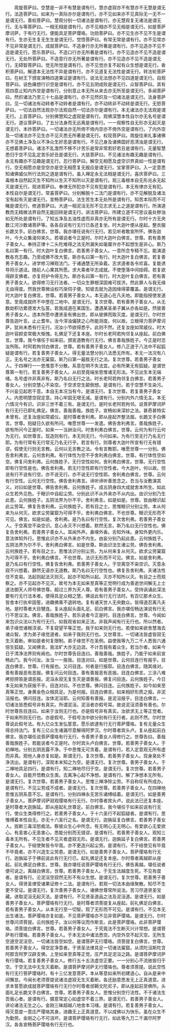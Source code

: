 <!-- { "loadSidebar": true } -->
　　周旋菩萨曰。空慧是一非不有慧是谓有行。慧亦虚寂亦不有慧亦不无慧是谓无行。法造菩萨曰。如来为一真际亦尔是谓有行。亦不见如来亦不见真际无一无不一是谓无行。善权菩萨曰。慧观分别一切诸法是谓有行。亦无慧观复无诸法是谓无行。无与等菩萨曰。一相无相是谓有行。亦不见相亦不见无相是谓无行。如是菩萨摩诃萨。于有行无行。便能具足菩萨璎珞。功勋菩萨曰。亦不见生亦不见不生是谓有行。生亦无生复无生生是谓无行。觉悟菩萨曰。有常无常是谓有行。亦不见常亦不见非常是谓无行。成就菩萨曰。不造身行亦无所著是谓有行。亦不见造亦不见不造是谓无行。愿乐菩萨曰。不造口行亦无所著是谓有行。亦不见造亦不见不造是谓无行。无处所菩萨曰。不造意行亦无所著是谓有行。亦不见造亦不见不造是谓无行。无碍智菩萨曰。觉无所觉是谓有行。亦不见觉亦复不起有众生想是谓无行。香积菩萨曰。解道本无法性不异是谓有行。亦不见道复无法性是谓无行。转法轮菩萨曰。在树王下颁宣演畅四道果证是谓有行。说法无法想亦不见四道是谓无行。自观菩萨曰。说色痛想行识空是谓有行。亦不见五阴成败是谓无行。众智菩萨曰。其有观四意止知内外空是谓有行。分别意止本无所从来去亦无所至是谓无行。多闻菩萨曰。然炽诸法乃至三十七品是谓有行。亦不见然炽及一切诸法是谓无行。法身菩萨曰。见一切诸法有动转者不动转者是谓有行。亦不动转非不动转是谓无行。无怒菩萨曰。一切法自然法观亦尔法观自然一切法亦尔是谓有行。本无诸法亦无法观是谓无行。上首菩萨曰。分别佛慧知之虚寂是谓有行。观佛深慧本性自尔亦无名号是谓无行。道议菩萨曰。了五分法身而无远离是谓有行。一一观察性自无形亦无起灭是谓无行。本祚菩萨曰。一切诸法亦无所倚不倚内空亦不倚外空是谓有行。了内外空及一切诸法亦不见生亦不见灭悉无所著是谓无行。权现菩萨曰。周旋往来礼事诸佛亦不见佛土净及以不净众生好恶是谓有行。不见己身及诸佛国好恶清浊是谓无行。无想着菩萨曰。诸法不乱澹然不移不计苦乐是常非常若好若丑是谓有行。无量智慧悉归于空不见乱定苦乐好丑是谓无行。大慈菩萨曰。不见诸法有趣无趣是谓有行。永无有趣亦不见趣是谓无行。忍行菩萨曰。解空无相愿及虚空识界真如一性是谓有行。空无相愿亦是空空亦是空无相愿复无报应是谓无行。宝掌菩萨曰。入一定意悉知诸佛威仪所行法则之道是谓有行。虽入禅定永无法相是谓无行。喜庆菩萨曰。三毒根本自然起灭生不知所以生灭不知所以灭是谓有行。观三毒根本自无形兆永无起灭是谓无行。观进菩萨曰。奉律无所犯亦不见有犯是谓有行。本无有律亦无有犯。本性自尔是谓无行。常喜菩萨曰。分别解脱十二法门是谓有行。亦不见解脱及诸法宝有起有灭是谓无行。宣畅菩萨曰。法生苦生本无处所是谓有行。知苦本际而不可睹是谓无行。修道菩萨曰。大道一相泥洹无形不见志求无上之道是谓有行。所演道教而无精微法界自然无能回转是谓无行。讲法菩萨曰。所建立道不可思议虽处秽浊如无所处是谓有行。了知五净及五浊性虚而非真亦无所有是谓无行。尔时十方无央数江河沙数诸菩萨等。各各自说有行无行已各还复坐。时大迦叶便从座起。整衣服长跪叉手。前白佛言。世尊。我亦堪任说有行无行。若见听者敢宣所怀。佛告迦叶。今大众集渴仰来久。若堪说者今正是时。尔时大迦叶白佛言。世尊。若有善男子善女人。奉持正律十二头陀难得之法无所漏失如毫厘许亦不起想生是非心。斯乃名曰第一有行。时大迦叶复白佛言。若善男子善女人。一意所念专精不忘。能演道教各充志趣。乃至成佛不改大誓。斯亦名曰第一有行。时大迦叶复白佛言。若复善男子善女人。进学修习禅观法门。于诸通慧无所染着。志求道者各令欢喜。复能诱导将示道迳。随前人心果其所愿。求大乘者毕志成就。不使堕落中间挂碍。若复欲得辟支佛者。亦复将护令得无为。斯亦名曰第一有行。时大迦叶复白佛言。若有善男子善女人。欲得修习无行法者。一切众生罪根深固难可拔济。然此罪人与我无缘无由得度。然我世尊微设权巧渐伺子便。知彼去就为造因缘得蒙覆盖。是谓无行。时大迦叶复白佛言。世尊。若善男子善女人。本无道心在凡夫地。即能指授使发道意。至竟成就终不中堕在二地中。是谓无行。复次世尊。若有善男子善女人。从无数劫积功累德发大弘誓。若我成道在某国生。遭遇某圣弟子翼从亦各如是。然彼善男子善女人。违本所愿中遭贤圣有佛出世。即从彼佛而取灭度。是谓无行。尔时世尊告迦叶言。止止耆年。汝今滓浊偏狭之心所能测度。何以故。立根得力菩萨摩诃萨。犹尚未悉有行无行。况汝小节欲得悉乎。此则不然。还复汝座如常威仪。时大迦叶容颜变常极大惭愧。礼佛足下还复本座。尔时长老阿若拘邻复从座起。前白佛言。世尊。我今堪任于如来前。颁宣道教有行无行。佛言善哉族姓子。今正是时恣汝所陈。时阿若拘邻白佛言。世尊。若有善男子善女人。修八正道于八法中不起狐疑是谓有行。若复善男子善女人。得无量法慧分别八法悉无所有。本无一法况有八正。无名号之法亦无窠窟。斯乃曰第一最胜无行之法。复次世尊。若善男子善女人。于四禅行一一思惟意不分散。系意在明不失法宜。必有所果无有狐疑。是谓世尊第一有行。若复善男子善女人。从初至竟端坐思惟诸无形法。不见出生本无端绪。名号虚诈非真非有。斯乃名曰无行之法。时长老阿若拘邻复白佛言。若善男子善女人。分别空慧心不染空。于空求空生颠倒想。是谓有行。若于空慧不生染污。不兴妄见起若干意。本自无本况当有今。是谓无行。复次世尊。若复善男子善女人。内思明慧空寂定意。持心牢固无增无减。是谓有行。分别内外六情无主。本无六情况今有识。识非三世不着三有。是谓无行。是时长老阿若拘邻。说菩萨摩诃萨有行无行已即礼佛足。佛言。善哉善哉。族姓子。宣畅如来深妙之法。甚奇甚特实未曾有。还复汝座如常威仪。是时尊者舍利弗。即从座起齐整法服。长跪叉手白佛言。世尊。抱疑日久欲有所问。唯愿世尊一一发遣。佛告舍利弗言。善哉族姓子。欲有所问今正是时。如来一一当詶汝问。时舍利弗白佛言。世尊。云何为有行云何为无行。如世尊言。现造则有行。本无则无行。今问如来。为有行至无行乃名无行耶。为有行常有无行常无乃名无行乎。若言有行。则尊者大迦叶所宣有行无有错谬。假使无行则无言教。云何以无言教之法。令有言教耶。唯愿世尊一一分别。佛告舍利弗言。云何舍利弗。有行体性为空不乎舍利弗白佛言。世尊。有行体性空如空。佛复问舍利弗。云何族姓子。无行空性如何。舍利弗白佛言。世尊。无行空性即有行空性是也。佛告舍利弗。若无行空性即有行空性者。今大迦叶。何以故。但说有行不说有行空。亦不说无行。亦不说无行空性耶。舍利弗白佛言。世尊。云何有行空性。云何无行空性。佛告舍利弗言。谛听谛听善思念之。吾当与汝敷演其义。对曰如是世尊。佛告舍利弗。云何族姓子。成五阴身四大成就舍本所生。如此众生若外见色。于眼识中自起尘劳。分别此识不从外来亦不从内出。由识分别乃生此患。云何族姓子。五阴法界为尔不乎。舍利弗言。如是如是。世尊。皆由眼识起此尘劳耳。佛复告舍利弗。云何族姓子。若有目之士。思惟眼识分别尘劳。本从何来为从何灭。欲求尘劳窠窟为可得不乎。舍利弗白佛言。不也世尊。眼识无形而不可见。佛言。如是如是。舍利弗。是乃名曰有行空性。复次舍利弗。若善男子善女人。于空离空不染空识。息心永灭不兴想着。默然无言。斯乃名曰无行空性也。佛复告舍利弗。若善男子善女人。耳闻外声。鼻嗅外香。舌知外味。身知外更内乐。意法体知外行。思惟此识亦不从外来亦不内生。由妄分别乃起此患。云何族姓子。五阴法界为尔不乎。舍利弗白佛言。如是世尊。斯由识法生诸尘劳。佛告舍利弗。云何族姓子。若有目之士。思惟法识分别尘劳。为从何来复从何灭。欲求尘劳窠窟为可得不乎。舍利弗白佛言。不也世尊。法识无形而不可见。佛言。如是舍利弗。是乃名曰有行空性。佛复告舍利弗。若善男子善女人。于空离空不染空识。灭意永寂不兴想着。静然无语亦无道教。斯乃名曰无行空性也。佛复告舍利弗。夫诸法性住不变易。法起则起法灭则灭。起亦不知所以起。灭亦不知所以灭。有目之士而观察之。亦不见起亦不见灭。故号为本无如来至真等正觉明行成为善逝世间解无上士道法御天人师号佛世尊。超过三界为天人尊。若有善男子善女人。受持讽诵此深法要有行无行法本者。便得具足众相之慧。佛说此有行无行法时。有百亿那术众生。皆舍本行执牢固誓。进趣佛乘不退转地。复有诸天世人无央数众。皆得道忍离凡夫地。是时尊者大目犍连。复从座起头面礼足。前白佛言。我亦堪任畅达演说有行无行不思议法。佛言。善哉族姓子。若乐说者今正是时。目连白佛言。世尊。今闻如来包识众法以为有行无行。如我观省如来正法。非我声闻有行无行也。所以然者。弟子缘觉诸根淳淑。不复窥望平等正觉。我于如来则无行也。若使如来欲舍慧海去诸众智。求为弟子缘觉道者。如来于我则无行也。又世尊言。一切诸法皆虚皆寂无生灭着断。审如是者何复限制。弟子缘觉不在圣例。益使我等九万二千人悉皆六通倍生狐疑。又闻佛言。我法旷大亦无边涯。不计吾我有着众生。若当尔者。如来今日于清净法界则有阙也。尔时世尊告目连曰。善哉善哉。族姓子。乃能于如来前宣畅此门。我今问汝。汝当一一报我。目连对曰。如是世尊。云何目连行有报乎。目连白佛言。世尊。行有报也。又问目连。何者是行报耶。目连白佛言。随其缘对。善有善报恶有恶报。佛复问云何目连。善有善报恶有恶报。目连白佛言。三涂八难拷掠搒笞是谓恶报。泥洹永寂无复生灭是谓善报。佛复问目连。云何族姓子。今日本无如来为获报不乎。目连对曰。不也世尊。佛问目连。云何族姓子。如今如来至真等正觉。身黄金色众相具足。为是何报。目连白佛言。如来相好形质之报。非泥洹报也。佛问目连。汝体泥洹耶。云何知善有善报。是泥洹报乎。目连白佛言。一切诸法皆悉假号非有真实。所谓泥洹。泥洹者亦假号耳。故说泥洹须善有善也。尔时世尊告目连曰。如来于汝则无行也。亦是假号非有真实。汝欲求无上等正觉者。于如来所则无行也。亦是假号。于假号法中欲分别有行无行者。此则不然。尔时世尊说此假号法。有九亿众生发弘誓意。愿乐欲逮有行无行菩萨璎珞。复有无量众生得总持法门。复有三亿众生诸漏尽意解得阿罗汉。尔时尊者宾头卢。复从座起前白佛言。我亦堪任说菩萨璎珞有行无行。令善男子善女人得修行之。世尊告曰。善哉善哉族姓子。若能说者今正是时。尔时宾头卢白佛言。世尊。若善男子善女人。于初禅地。分别五阴恶露不净。于中思惟无可贪着。是谓有行。若入定意观无所有虚而非真。观他人身亦复如是。斯谓无行。复次世尊。若善男子善女人。现身臭处不净流出。是谓有行。深观本末知之为空。是谓无行。复次世尊。善男子善女人。于二禅地具足四行。是谓有行。知二禅地尽归于空。是谓无行。复次世尊。若善男子善女人。自能开悟教众生类。去离净心起不净想。是谓有行。解了净想本无所有。是谓无行。复次世尊。若善男子善女人。思惟三禅净除尘劳。不自称叹有所成办。是谓有行。不见尘劳成不成者。是谓无行。复次世尊。若善男子善女人。在四禅地思惟五阴系意不忘。是谓有行。分别四禅永无苦乐诸缚结着。是谓无行。如是善男子善女人。菩萨摩诃萨寂观璎珞有行无行。尔时尊者宾头卢。说此法已还复本座。是时尊者大迦旃延。即从座起礼世尊足。前白佛言。我今堪任于如来前说有行无行。使众生类得修行之。若善男子善女人。于十六圣行不起狐疑者。是谓有行。思惟缚着本性自无。亦无十六圣行之名。是谓无行。迦旃延复白佛言。若善男子善女人。拔断三毒淫怒痴法。察彼众生心中所念。有无明心无无明心。有爱欲心无爱欲心。有恚害心无恚害心。悉能分别而无错谬。是谓有行。若善男子善女人。观知三毒本无所有。不见生者不见灭者虚寂无形。是谓无行。迦旃延子复白佛言。若善男子善女人。于结使聚皆令毕竟。亦不更造兴起尘劳。是谓有行。不于结使见有毕竟不毕竟者。亦不兴造生尘劳患。是谓无行。如是善男子善女人。菩萨璎珞有行无行。迦旃延子于佛前说此有行无行已。起礼佛足还复本座。尔时尊者离越即从座起。前礼佛足白佛言。世尊。我亦堪任说菩萨璎珞有行无行。佛告离越。堪任说者便可说之。离越白佛言。世尊。若善男子善女人。于无生法越度生死。不见有度者。是谓有行。沦泥洹空寂然无形不有众生想。是谓无行。复次世尊。若善男子善女人。得贤圣律受诸果证修十二法。是谓有行。若观一切法本由缘聚散。知尽不生更不受证。是谓无行。复次善男子善女人。诸佛世尊常所说法。苦习尽道贤圣宝藏。进取泥洹无起灭法。是谓有行。不见贤圣道品之法及泥洹道。是谓无行。如是善男子善女人。菩萨璎珞有行无行。是时尊者须菩提复从座起。前礼佛足白佛言。若有善男子善女人。从本无行至一切智。观了无形而不可见。是谓有行。不见本无出生诸法。菩萨璎珞亦复如是。不见菩萨璎珞亦不见非菩萨璎珞。是谓无行。尔时世尊问须菩提。云何族姓子。汝以何等议而作斯言。此是菩萨璎珞。此非菩萨璎珞。须菩提白佛言。世尊。若善男子善女人。于究竟法不生断灭兴计常想。是谓菩萨有行璎珞。若善男子善女人。于本无法中诸法悉空。内空外空不起灭空。无所生空道空泥洹空。一切诸法皆空如空。是谓菩萨无行璎珞。须菩提复白佛言。世尊。若善男子善女人。得空定净意者。于贤圣法律具足一切诸法窠窟。从须陀洹斯陀含阿那含阿罗汉辟支佛。上至如来至真等正觉。庄严具足泥洹之路。是谓菩萨摩诃萨有行璎珞。若复善男子善女人。修行五十五法虚空正要。一一分别心不流驰皆归于空。于空无法中无生灭着断。是谓菩萨摩诃萨无行璎珞也。尊者须菩提。说此空性有行无行菩萨璎珞时。有十三亿发意菩萨。本从等意如来所初建道心。自从是来中间懈怠。今闻长老须菩提说诸法虚寂无生灭着断。各还励意悉发无上正真道意。进求本誓愿欲成就菩萨璎珞有行无行尔时尊者邠耨文陀尼子。即从座起前至佛所。头面礼足长跪叉手白佛言。世尊。若善男子善女人。思惟分别空行法性。不于诸法生吾我心者。是谓有行。摄意常定心如虚空不着三界。是谓无行。若善男子善女人。讲论诸法无生之心。金刚三昧超越八地舍本习绪。是谓有行。若复善男子善女人。得灭意度一意庄严璎珞其身。进趣无上正真道意。不以成佛以为快乐。虽在众生不为勤劳。金刚之心不可沮坏。是谓菩萨璎珞有行无行。如此等九万二千漏尽阿罗汉。各各宣畅菩萨璎珞有行无行也。

